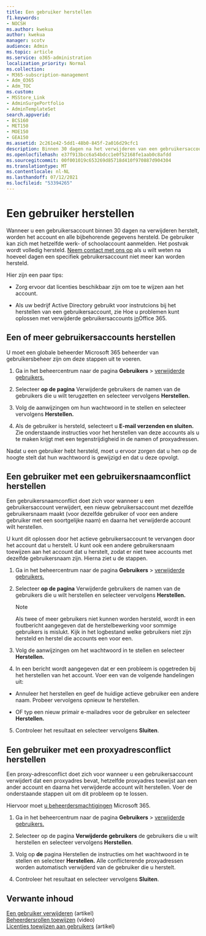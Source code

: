 ```yaml
---
title: Een gebruiker herstellen
f1.keywords:
- NOCSH
ms.author: kwekua
author: kwekua
manager: scotv
audience: Admin
ms.topic: article
ms.service: o365-administration
localization_priority: Normal
ms.collection:
- M365-subscription-management
- Adm_O365
- Adm_TOC
ms.custom:
- MSStore_Link
- AdminSurgePortfolio
- AdminTemplateSet
search.appverid:
- BCS160
- MET150
- MOE150
- GEA150
ms.assetid: 2c261e42-5dd1-48b0-845f-2a016d29cfc1
description: Binnen 30 dagen na het verwijderen van een gebruikersaccount kunt u het account en alle gegevens herstellen en kan de gebruiker zich aanmelden met hetzelfde account.
ms.openlocfilehash: e37f913bcc6a54bdcc1e0f52168fe1aab0c8afdd
ms.sourcegitcommit: 00f001019c653269d85718d410f970887d904304
ms.translationtype: MT
ms.contentlocale: nl-NL
ms.lasthandoff: 07/12/2021
ms.locfileid: "53394265"
---
```

# <a name="restore-a-user"></a>Een gebruiker herstellen
   
Wanneer u een gebruikersaccount binnen 30 dagen na verwijderen herstelt, worden het account en alle bijbehorende gegevens hersteld. De gebruiker kan zich met hetzelfde werk- of schoolaccount aanmelden. Het postvak wordt volledig hersteld. [Neem contact met ons op](../../business-video/get-help-support.md) als u wilt weten na hoeveel dagen een specifiek gebruikersaccount niet meer kan worden hersteld.
  
Hier zijn een paar tips:
  
- Zorg ervoor dat licenties beschikbaar zijn om toe te wijzen aan het account.
    
- Als uw bedrijf Active Directory gebruikt voor instrutcions bij het herstellen van een gebruikersaccount, zie Hoe u problemen kunt oplossen met verwijderde gebruikersaccounts [in](/office365/troubleshoot/active-directory/restore-deleted-user-accounts)Office 365. 
    
## <a name="restore-one-or-more-user-accounts"></a>Een of meer gebruikersaccounts herstellen

U moet een globale beheerder Microsoft 365 beheerder van gebruikersbeheer zijn om deze stappen uit te voeren. 

1. Ga in het beheercentrum naar de pagina **Gebruikers** \> <a href="https://go.microsoft.com/fwlink/p/?linkid=2071581" target="_blank">verwijderde gebruikers.</a>

2. Selecteer **op de pagina** Verwijderde gebruikers de namen van de gebruikers die u wilt terugzetten en selecteer vervolgens **Herstellen.**
    
3. Volg de aanwijzingen om hun wachtwoord in te stellen en selecteer vervolgens **Herstellen.**
    
4. Als de gebruiker is hersteld, selecteert u **E-mail verzenden en sluiten.** Zie onderstaande instructies voor het herstellen van deze accounts als u te maken krijgt met een tegenstrijdigheid in de namen of proxyadressen.
    
Nadat u een gebruiker hebt hersteld, moet u ervoor zorgen dat u hen op de hoogte stelt dat hun wachtwoord is gewijzigd en dat u deze opvolgt.
  
## <a name="restore-a-user-that-has-a-user-name-conflict"></a>Een gebruiker met een gebruikersnaamconflict herstellen

Een gebruikersnaamconflict doet zich voor wanneer u een gebruikersaccount verwijdert, een nieuw gebruikersaccount met dezelfde gebruikersnaam maakt (voor dezelfde gebruiker of voor een andere gebruiker met een soortgelijke naam) en daarna het verwijderde account wilt herstellen.
  
U kunt dit oplossen door het actieve gebruikersaccount te vervangen door het account dat u herstelt. U kunt ook een andere gebruikersnaam toewijzen aan het account dat u herstelt, zodat er niet twee accounts met dezelfde gebruikersnaam zijn. Hierna ziet u de stappen.

1. Ga in het beheercentrum naar de pagina **Gebruikers** \> <a href="https://go.microsoft.com/fwlink/p/?linkid=2071581" target="_blank">verwijderde gebruikers.</a>
  
2. Selecteer **op de pagina** Verwijderde gebruikers de namen van de gebruikers die u wilt herstellen en selecteer vervolgens **Herstellen.**
    
    > [!NOTE]
    > Als twee of meer gebruikers niet kunnen worden hersteld, wordt in een foutbericht aangegeven dat de herstelbewerking voor sommige gebruikers is mislukt. Kijk in het logbestand welke gebruikers niet zijn hersteld en herstel die accounts een voor een. 
  
3. Volg de aanwijzingen om het wachtwoord in te stellen en selecteer **Herstellen.**
    
4. In een bericht wordt aangegeven dat er een probleem is opgetreden bij het herstellen van het account. Voer een van de volgende handelingen uit:
    
  - Annuleer het herstellen en geef de huidige actieve gebruiker een andere naam. Probeer vervolgens opnieuw te herstellen.
    
  - OF typ een nieuw primair e-mailadres voor de gebruiker en selecteer **Herstellen.**
    
5. Controleer het resultaat en selecteer vervolgens **Sluiten**.
    
## <a name="restore-a-user-that-has-a-proxy-address-conflict"></a>Een gebruiker met een proxyadresconflict herstellen

Een proxy-adresconflict doet zich voor wanneer u een gebruikersaccount verwijdert dat een proxyadres bevat, hetzelfde proxyadres toewijst aan een ander account en daarna het verwijderde account wilt herstellen. Voer de onderstaande stappen uit om dit probleem op te lossen.
  
Hiervoor moet [u beheerdersmachtigingen](about-admin-roles.md) Microsoft 365. 

1. Ga in het beheercentrum naar de pagina **Gebruikers** \> <a href="https://go.microsoft.com/fwlink/p/?linkid=2071581" target="_blank">verwijderde gebruikers.</a>

2. Selecteer op de pagina **Verwijderde gebruikers** de gebruikers die u wilt herstellen en selecteer vervolgens **Herstellen**. 
    
3. Volg op **de** pagina Herstellen de instructies om het wachtwoord in te stellen en selecteer **Herstellen.** Alle conflicterende proxyadressen worden automatisch verwijderd van de gebruiker die u herstelt.
    
4. Controleer het resultaat en selecteer vervolgens **Sluiten**.

## <a name="related-content"></a>Verwante inhoud

[Een gebruiker verwijderen](delete-a-user.md) (artikel)\
[Beheerdersrollen toewijzen](assign-admin-roles.md) (video)\
[Licenties toewijzen aan gebruikers](../manage/assign-licenses-to-users.md) (artikel)
